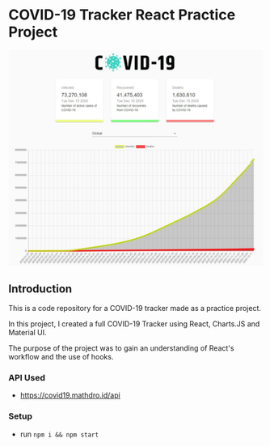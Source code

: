 # COVID-19 Tracker React Practice Project

![COVID-19 Tracker](https://github.com/FianuD/covid_19_tracker/blob/master/src/images/screenshot.jpeg)

## Introduction

This is a code repository for a COVID-19 tracker made as a practice project.

In this project, I created a full COVID-19 Tracker using React, Charts.JS and Material UI.

The purpose of the project was to gain an understanding of React's workflow and the use of hooks.

### API Used

- https://covid19.mathdro.id/api

### Setup

- run `npm i && npm start`
